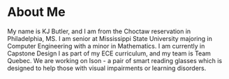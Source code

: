 # About Me
My name is KJ Butler, and I am from the Choctaw reservation in Philadelphia, MS. I am senior at Mississippi State University majoring in Computer Engineering with a minor in Mathematics. I am currently in Capstone Design I as part of my ECE curriculum, and my team is Team Quebec. We are working on Ison - a pair of smart reading glasses which is designed to help those with visual impairments or learning disorders.
